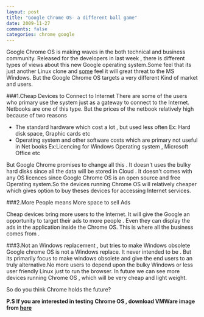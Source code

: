 ```yaml
---           
layout: post
title: "Google Chrome OS- a different ball game"
date: 2009-11-27
comments: false
categories: chrome google
---
```


Google Chrome OS is making waves in the both technical and business community. Released for the developers in last week , there is different types of views about this new Google operating system.Some feel that its just another Linux clone and [some](http://www.computerworld.com/s/article/9135288/Google_s_Chrome_OS_poses_long_term_threat_to_Microsoft) feel it will great threat to the MS Windows. But the Google Chrome OS targets a very different Kind of market and users.

###1.Cheap Devices to Connect to Internet
There are some of the users who primary use the system just as a gateway to connect to the Internet. Netbooks are one of this type. But the prices of the netbook relatively high because of two reasons

* The standard hardware which cost a lot , but used less often Ex: Hard disk space, Graphic cards etc
* Operating system and other software costs which are primary not useful in Net books Ex:Licencing for Windows Operating system , Microsoft Office etc


But Google Chrome promises to change all this . It doesn't uses the bulky hard disks since all the data will be stored in Cloud . It doesn't comes with any OS licences since Google Chrome OS is an open source and free Operating system.So the devices running Chrome OS will relatively cheaper which gives option to buy theses devices for accessing Internet services.

###2.More People means More space to sell Ads

Cheap devices bring more users to the Internet. It will give the Google an opportunity to target their ads to more people . Even they can display the ads in the application inside the Chrome OS. This is where all the business comes from .

###3.Not an Windows replacement , but tries to make Windows obsolete
Google chrome OS is not a Windows replace. It never intended to be . But its primarily focus to make windows obsolete and give the end users to an truly alternative.No more users to depend upon the bulky Windows or less user friendly Linux just to run the browser.
In future we can see more devices running Chrome OS , which will be very cheap and light weight.

So do you think Chrome holds the future?

**P.S If you are interested in testing Chrome OS , download VMWare image from [here](http://www.megaupload.com/?d=LSPBGNXK)**






